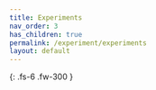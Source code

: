 ```yaml
---
title: Experiments
nav_order: 3
has_children: true
permalink: /experiment/experiments
layout: default
---
```


{: .fs-6 .fw-300 }
